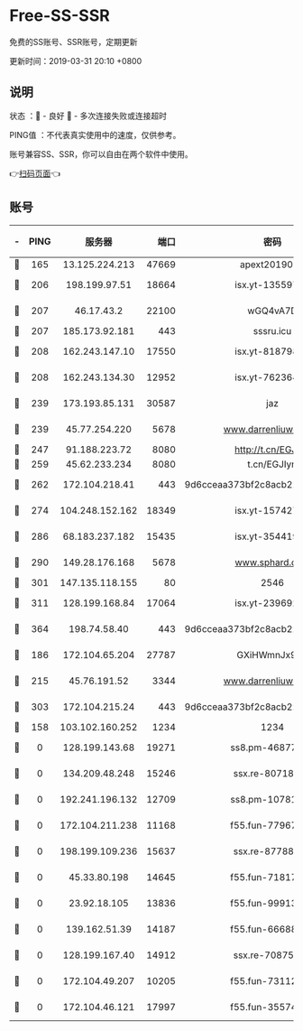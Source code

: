 # Free-SS-SSR

免费的SS账号、SSR账号，定期更新

更新时间：2019-03-31 20:10 +0800

## 说明

状态     ：🙂 - 良好 🙁 - 多次连接失败或连接超时

PING值   ：不代表真实使用中的速度，仅供参考。

账号兼容SS、SSR，你可以自由在两个软件中使用。

👉[扫码页面](https://liesauer.github.io/Free-SS-SSR/)👈

## 账号

|-|PING|服务器|端口|密码|加密方式|区域|
|:----:|:----:|:-----:|-----:|:----:|:----:|:----:|
|🙂|165|13.125.224.213|47669|apext2019001|chacha20|KR|
|🙂|206|198.199.97.51|18664|isx.yt-13559717|aes-256-cfb|US|
|🙂|207|46.17.43.2|22100|wGQ4vA7D|aes-256-gcm|RU|
|🙂|207|185.173.92.181|443|sssru.icu|rc4-md5|RU|
|🙂|208|162.243.147.10|17550|isx.yt-81879846|aes-256-cfb|US|
|🙂|208|162.243.134.30|12952|isx.yt-76236422|aes-256-cfb|US|
|🙂|239|173.193.85.131|30587|jaz|aes-256-cfb|US|
|🙂|239|45.77.254.220|5678|www.darrenliuwei.com|aes-256-cfb|SG|
|🙂|247|91.188.223.72|8080|http://t.cn/EGJIyrl|rc4-md5|RU|
|🙂|259|45.62.233.234|8080|t.cn/EGJIyrl|rc4-md5|CA|
|🙂|262|172.104.218.41|443|9d6cceaa373bf2c8acb22e60b6a58be6|aes-256-cfb|US|
|🙂|274|104.248.152.162|18349|isx.yt-15742711|aes-256-cfb|SG|
|🙂|286|68.183.237.182|15435|isx.yt-35441993|aes-256-cfb|SG|
|🙂|290|149.28.176.168|5678|www.sphard.com|aes-256-cfb|AU|
|🙂|301|147.135.118.155|80|2546|chacha20|US|
|🙂|311|128.199.168.84|17064|isx.yt-23969273|aes-256-cfb|SG|
|🙂|364|198.74.58.40|443|9d6cceaa373bf2c8acb22e60b6a58be6|aes-256-cfb|US|
|🙂|186|172.104.65.204|27787|GXiHWmnJx94S|aes-256-cfb|JP|
|🙂|215|45.76.191.52|3344|www.darrenliuwei.com|aes-256-cfb|JP|
|🙂|303|172.104.215.24|443|9d6cceaa373bf2c8acb22e60b6a58be6|aes-256-cfb|US|
|🙁|158|103.102.160.252|1234|1234|rc4-md5|JP|
|🙁|0|128.199.143.68|19271|ss8.pm-46877395|aes-256-cfb|SG|
|🙁|0|134.209.48.248|15246|ssx.re-80718024|aes-256-cfb|US|
|🙁|0|192.241.196.132|12709|ss8.pm-10781424|aes-256-cfb|US|
|🙁|0|172.104.211.238|11168|f55.fun-77967881|aes-256-cfb|US|
|🙁|0|198.199.109.236|15637|ssx.re-87788368|aes-256-cfb|US|
|🙁|0|45.33.80.198|14645|f55.fun-71817463|aes-256-cfb|US|
|🙁|0|23.92.18.105|13836|f55.fun-99913847|aes-256-cfb|US|
|🙁|0|139.162.51.39|14187|f55.fun-66688027|aes-256-cfb|SG|
|🙁|0|128.199.167.40|14912|ssx.re-70875731|aes-256-cfb|SG|
|🙁|0|172.104.49.207|10205|f55.fun-73112677|aes-256-cfb|SG|
|🙁|0|172.104.46.121|17997|f55.fun-35574744|aes-256-cfb|SG|
